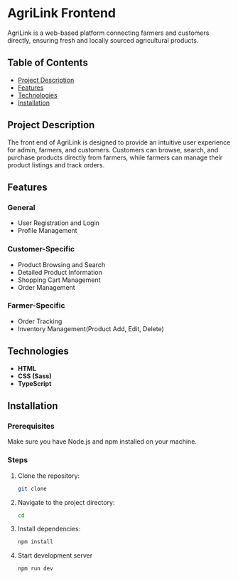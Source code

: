 # AgriLink Frontend

AgriLink is a web-based platform connecting farmers and customers directly, ensuring fresh and locally sourced agricultural products.

## Table of Contents

- [Project Description](#project-description)
- [Features](#features)
- [Technologies](#technologies)
- [Installation](#installation)

## Project Description

The front end of AgriLink is designed to provide an intuitive  user experience for admin, farmers, and customers. Customers can browse, search, and purchase products directly from farmers, while farmers can manage their product listings and track orders.

## Features

### General

- User Registration and Login
- Profile Management

### Customer-Specific

- Product Browsing and Search
- Detailed Product Information
- Shopping Cart Management
- Order Management

### Farmer-Specific

- Order Tracking
- Inventory Management(Product Add, Edit, Delete)

## Technologies

- **HTML**
- **CSS (Sass)**
- **TypeScript**

## Installation

### Prerequisites

Make sure you have Node.js and npm installed on your machine.

### Steps

1. Clone the repository:

   ```bash
   git clone 

   ```

2. Navigate to the project directory:

    ```bash
    cd 
    ```

3.  Install dependencies:

    ```bash
    npm install
    ```

4. Start development server

    ```bash
    npm run dev
    ```
